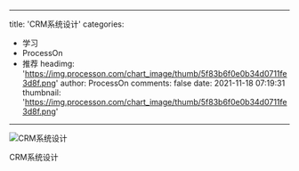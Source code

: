 
---
title: 'CRM系统设计'
categories: 
 - 学习
 - ProcessOn
 - 推荐
headimg: 'https://img.processon.com/chart_image/thumb/5f83b6f0e0b34d0711fe3d8f.png'
author: ProcessOn
comments: false
date: 2021-11-18 07:19:31
thumbnail: 'https://img.processon.com/chart_image/thumb/5f83b6f0e0b34d0711fe3d8f.png'
---

<div>   
<img class="thumb" alt="CRM系统设计" src="https://img.processon.com/chart_image/thumb/5f83b6f0e0b34d0711fe3d8f.png" referrerpolicy="no-referrer">
<p>CRM系统设计</p>  
</div>
            